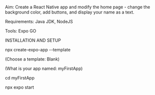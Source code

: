Aim: Create a React Native app and modify the home page - change the background color, add buttons, and display your name as a text.

Requirements: Java JDK, NodeJS

Tools: Expo GO


INSTALLATION AND SETUP

npx create-expo-app --template

(Choose a template: Blank)

(What is your app named: myFirstApp)

cd myFirstApp

npx expo start


